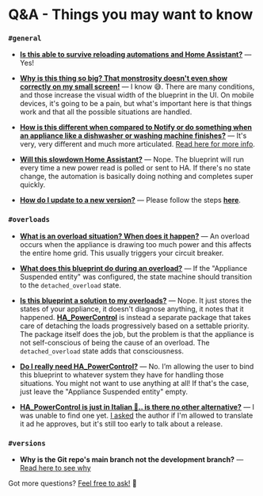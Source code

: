 # Q&A - Things you may want to know

### `#general`

* **<ins>Is this able to survive reloading automations and Home Assistant?</ins>** —  Yes!

* **<ins>Why is this thing so big? That monstrosity doesn't even show correctly on my small screen!</ins>** —  I know 😅. There are many conditions, and those increase the visual width of the blueprint in the UI. On mobile devices, it's going to be a pain, but what's important here is that things work and that all the possible situations are handled.

* **<ins>How is this different when compared to [Notify or do something when an appliance like a dishwasher or washing machine finishes](https://community.home-assistant.io/t/notify-or-do-something-when-an-appliance-like-a-dishwasher-or-washing-machine-finishes/254841)?</ins>** —  It's very, very different and much more articulated. [Read here for more info](https://community.home-assistant.io/t/notify-or-do-something-when-an-appliance-like-a-dishwasher-or-washing-machine-finishes/254841/131?u=leofabri).

* **<ins>Will this slowdown Home Assistant?</ins>** — Nope. The blueprint will run every time a new power read is polled or sent to HA. If there's no state change, the automation is basically doing nothing and completes super quickly.

* **<ins>How do I update to a new version?</ins>** —  Please follow the steps **[here](https://community.home-assistant.io/t/detect-and-monitor-the-status-of-an-appliance-based-on-its-power-consumption-v2-0-0-updated/421670/3)**.

### `#overloads`
* **<ins>What is an overload situation? When does it happen?</ins>** —  An overload occurs when the appliance is drawing too much power and this affects the entire home grid. This usually triggers your circuit breaker.

* **<ins>What does this blueprint do during an overload?</ins>** — If the "Appliance Suspended entity" was configured, the state machine should transition to the `detached_overload` state.
  
* **<ins>Is this blueprint a solution to my overloads?</ins>** —  Nope. It just stores the states of your appliance, it doesn't diagnose anything, it notes that it happened. 
**[HA_PowerControl](https://github.com/andbad/HA_PowerControl)** is instead a separate package that takes care of detaching the loads progressively based on a settable priority. The package itself does the job, but the problem is that the appliance is not self-conscious of being the cause of an overload. The `detached_overload` state adds that consciousness. 

* **<ins>Do I really need HA_PowerControl?</ins>** — No. I’m allowing the user to bind this blueprint to whatever system they have for handling those situations. 
You might not want to use anything at all! If that's the case, just leave the "Appliance Suspended entity" empty.

* **<ins>HA_PowerControl is just in Italian 🍝.. is there no other alternative?</ins>** —  I was unable to find one yet. [I asked](https://github.com/andbad/HA_PowerControl/issues/15) the author if I'm allowed to translate it ad he approves, but it's still too early to talk about a release.

### `#versions`
* **Why is the Git repo's main branch not the development branch?** — [Read here to see why](/Versioning.md)


Got more questions? [Feel free to ask!](https://community.home-assistant.io/t/detect-and-monitor-the-state-of-an-appliance-based-on-its-power-consumption-v2-1-1-updated/) 🙂